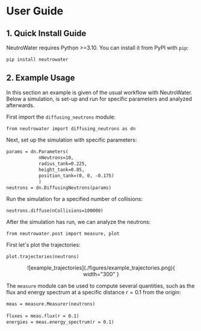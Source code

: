 # User Guide

## 1. Quick Install Guide

NeutroWater requires Python >=3.10. You can install it from PyPI with `pip`:

```
pip install neutrowater
```

## 2. Example Usage

In this section an example is given of the usual workflow with NeutroWater. Below a simulation, is set-up and run for specific parameters and analyzed afterwards.


First import the `diffusing_neutrons` module:

```
from neutrowater import diffusing_neutrons as dn
```

Next, set up the simulation with specific parameters:

```
params = dn.Parameters(
            nNeutrons=10, 
            radius_tank=0.225, 
            height_tank=0.85, 
            position_tank=(0, 0, -0.175)
            )
neutrons = dn.DiffusingNeutrons(params)
```

Run the simulation for a specified number of collisions:

```
neutrons.diffuse(nCollisions=100000)
```

After the simulation has run, we can analyze the neutrons:

```
from neutrowater.post import measure, plot
```

First let's plot the trajectories:

```
plot.trajectories(neutrons)
```

<center>
<figure markdown="span">
  ![example_trajectories](./figures/example_trajectories.png){ width="300" }
</figure>
</center>

The `measure` module can be used to compute several quantities, such as the flux and energy spectrum at a specific distance $r = 0.1$ from the origin:

```
meas = measure.Measurer(neutrons)

fluxes = meas.flux(r = 0.1)
energies = meas.energy_spectrum(r = 0.1)
```

